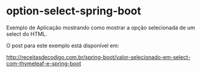 # option-select-spring-boot
Exemplo de Aplicação mostrando como mostrar a opção selecionada de um select do HTML.

O post para este exemplo está disponível em: 

http://receitasdecodigo.com.br/spring-boot/valor-selecionado-em-select-com-thymeleaf-e-spring-boot
